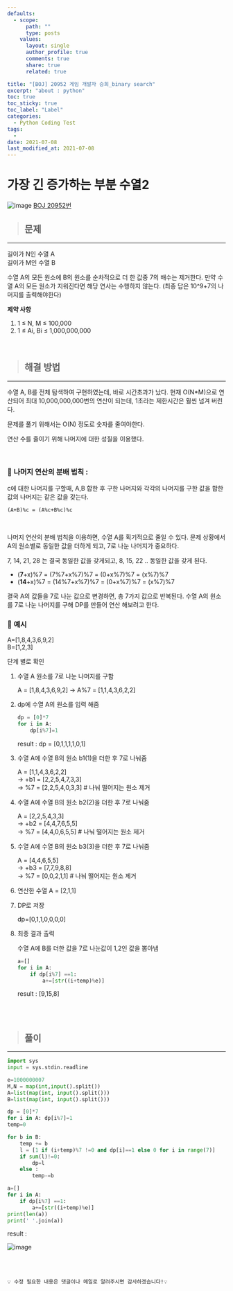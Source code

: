 ```yaml
---
defaults:
  - scope:
      path: ""
      type: posts
    values:
      layout: single
      author_profile: true
      comments: true
      share: true
      related: true

title: "[BOJ] 20952 게임 개발자 승희_binary search"
excerpt: "about : python"
toc: true
toc_sticky: true
toc_label: "Label"
categories:
  - Python Coding Test
tags:
  - 
date: 2021-07-08
last_modified_at: 2021-07-08
---
```

# 가장 긴 증가하는 부분 수열2

![image](https://user-images.githubusercontent.com/77658029/124887923-98a54a80-e010-11eb-9734-b1f06e377158.png)
[BOJ 20952번](https://www.acmicpc.net/problem/20952)

> ## 문제
---

길이가 N인 수열 A  
길이가 M인 수열 B

수열 A의 모든 원소에 B의 원소를 순차적으로 더 한 값중 7의 배수는 제거한다. 만약 수열 A의 모든 원소가 지워진다면 해당 연사는 수행하지 않는다.
(최종 답은 10^9+7의 나머지를 출력해야한다)


**제약 사항**

1. 1 ≤ N, M ≤ 100,000
2. 1 ≤ Ai, Bi ≤ 1,000,000,000

<br>


> ## 해결 방법   
---

수열 A, B를 전체 탐색하여 구현하였는데, 바로 시간초과가 났다. 현재 O(N*M)으로 연산되어 최대 10,000,000,000번의 연산이 되는데, 1초라는 제한시간은 훨씬 넘겨 버린다. 

문제를 풀기 위해서는 O(N) 정도로 숫자를 줄여야한다. 

연산 수를 줄이기 위해 나머지에 대한 성질을 이용했다. 

<br>

### 💨 **나머지 연산의 분배 법칙** : 

c에 대한 나머지를 구할때, A,B 합한 후 구한 나머지와 
각각의 나머지를 구한 값을 합한 값의 나머지는 같은 값을 갖는다.  

`(A+B)%c = (A%c+B%c)%c`

<br>

나머지 연산의 분배 법칙을 이용하면, 수열 A를 획기적으로 줄일 수 있다. 문제 상황에서 A의 원소별로 동일한 값을 더하게 되고, 7로 나눈 나머지가 중요하다. 

7, 14, 21, 28 는 결국 동일한 값을 갖게되고, 8, 15, 22 .. 동일한 값을 갖게 된다. 

- (**7**+x)%7  = (7%7+x%7)%7  = (0+x%7)%7 = (x%7)%7
- (**14**+x)%7 = (14%7+x%7)%7 = (0+x%7)%7 = (x%7)%7

결국 A의 값들을 7로 나눈 값으로 변경하면, 총 7가지 값으로 반복된다. 수열 A의 원소를 7로 나눈 나머지를 구해 DP를 만들어 연산 해보려고 한다.

### 🔔 **예시**

A=[1,8,4,3,6,9,2]  
B=[1,2,3]

단계 별로 확인

1. 수열 A 원소를 7로 나눈 나머지를 구함

    A = [1,8,4,3,6,9,2] → A%7 = [1,1,4,3,6,2,2]

2. dp에 수열 A의 원소를 입력 해줌

    ```python
    dp = [0]*7
    for i in A: 
        dp[i%7]=1
    ```
    result : dp = [0,1,1,1,1,0,1]

3. 수열 A에 수열 B의 원소 b1(1)을 더한 후 7로 나눠줌

      A   = [1,1,4,3,6,2,2]  
    → +b1 = [2,2,5,4,7,3,3]   
    → %7  = [2,2,5,4,0,3,3] # 나눠 떨어지는 원소 제거

4. 수열 A에 수열 B의 원소 b2(2)을 더한 후 7로 나눠줌

      A   = [2,2,5,4,3,3]   
    → +b2 = [4,4,7,6,5,5]   
    → %7  = [4,4,0,6,5,5] # 나눠 떨어지는 원소 제거

5. 수열 A에 수열 B의 원소 b3(3)을 더한 후 7로 나눠줌

      A   = [4,4,6,5,5]   
    → +b3 = [7,7,9,8,8]   
    → %7  = [0,0,2,1,1] # 나눠 떨어지는 원소 제거

6. 연산한 수열 A = [2,1,1]

7. DP로 저장 

    dp=[0,1,1,0,0,0,0]

8. 최종 결과 출력

    수열 A에 B를 더한 값을 7로 나눈값이 1,2인 값을 뽑아냄

    ```python 
    a=[]
    for i in A:
        if dp[i%7] ==1:
            a+=[str((i+temp)%e)]
    ```
    result : [9,15,8]
<br>


<br>

> ## 풀이
---
```python
import sys
input = sys.stdin.readline

e=1000000007
M,N = map(int,input().split())
A=list(map(int, input().split()))
B=list(map(int, input().split()))

dp = [0]*7
for i in A: dp[i%7]=1
temp=0

for b in B:
    temp += b
    l = [1 if (i+temp)%7 !=0 and dp[i]==1 else 0 for i in range(7)]
    if sum(l)!=0:
        dp=l
    else :
        temp-=b

a=[]
for i in A:
    if dp[i%7] ==1:
        a+=[str((i+temp)%e)]
print(len(a))
print(' '.join(a))
```
result : 

![image](https://user-images.githubusercontent.com/77658029/124957354-f313ca80-e053-11eb-9b6d-2ff8181cfe22.png)

<br><br>

```
💡 수정 필요한 내용은 댓글이나 메일로 알려주시면 감사하겠습니다!💡 
```
